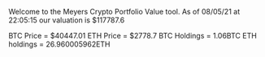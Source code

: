 Welcome to the Meyers Crypto Portfolio Value tool. 
As of 08/05/21 at 22:05:15 our valuation is $117787.6 

BTC Price = $40447.01
 ETH Price = $2778.7
BTC Holdings = 1.06BTC
 ETH holdings = 26.960005962ETH 
